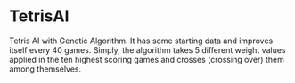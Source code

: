 # TetrisAI
Tetris AI with Genetic Algorithm. It has some starting data and improves itself every 40 games. Simply, the algorithm takes 5 different weight values applied in the ten highest scoring games and crosses (crossing over) them among themselves.
